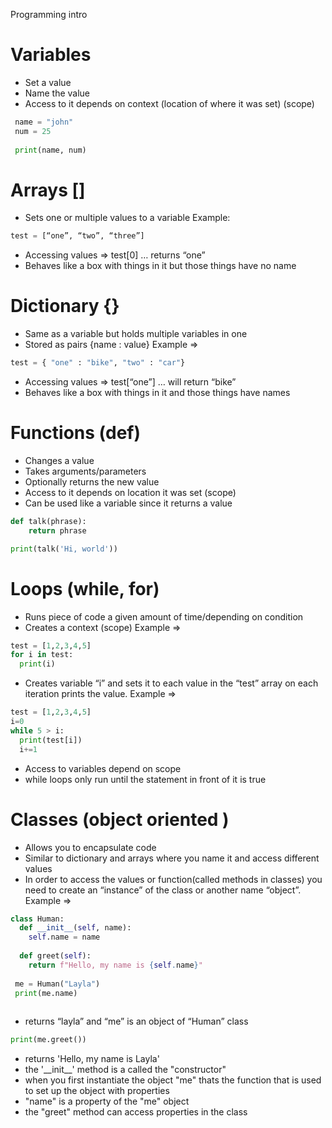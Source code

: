 Programming intro


Variables
=========
* Set a value
* Name the value
* Access to it depends on context (location of where it was set) (scope)
```python
 name = "john" 
 num = 25
 
 print(name, num)
```

Arrays []
=========
* Sets one or multiple values to a variable
Example:
```python 
test = [“one”, “two”, “three”] 
```
* Accessing values => test[0] … returns “one”
* Behaves like a box with things in it but those things have no name

Dictionary {}
=========
* Same as a variable but holds multiple variables in one
* Stored as pairs {name : value}
Example => 
```python
test = { "one" : "bike", "two" : "car"}
```
* Accessing values => test[“one”]  … will return “bike”
* Behaves like a box with things in it and those things have names

Functions (def)
=========
* Changes a value
* Takes arguments/parameters
* Optionally returns the new value
* Access to it depends on location it was set (scope)
* Can be used like a variable since it returns a value
```python
def talk(phrase):
    return phrase

print(talk('Hi, world'))
```

Loops (while, for)
==================
* Runs piece of code a given amount of time/depending on condition
* Creates a context (scope)
Example =>
```python
test = [1,2,3,4,5]
for i in test: 
  print(i)
```        
* Creates variable “i” and sets it to each value in the “test” array on each iteration prints the value.
Example => 
```python
test = [1,2,3,4,5]
i=0
while 5 > i:
  print(test[i])
  i+=1
```
* Access to variables depend on scope
* while loops only run until the statement in front of it is true

Classes (object oriented )
==========================
* Allows you to encapsulate code 
* Similar to dictionary and arrays where you name it and access different values
* In order to access the values or function(called methods in classes)  you need to create an “instance” of the class or another name “object”. 
Example => 
```python
class Human: 
  def __init__(self, name):
    self.name = name
    
  def greet(self):
    return f"Hello, my name is {self.name}"
    
 me = Human("Layla")
 print(me.name)
 
```
* returns “layla” and “me” is an object of “Human” class
```python
print(me.greet())
```
* returns 'Hello, my name is Layla' 
* the '\_\_init\_\_' method is a called the "constructor"
* when you first instantiate the object "me" thats the function that is used to set up the object with properties
* "name" is a property of the "me" object
* the "greet" method can access properties in the class
